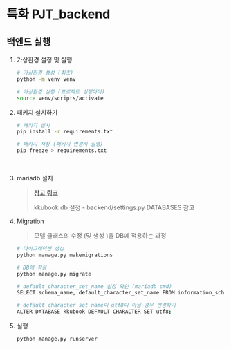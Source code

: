 # 특화 PJT_backend

## 백엔드 실행

1. 가상환경 설정 및 실행

   ```bash
   # 가상환경 생성 (최초)
   python -m venv venv

   # 가상환경 실행 (프로젝트 실행마다)
   source venv/scripts/activate
   ```

2. 패키지 설치하기

   ```bash
   # 패키지 설치
   pip install -r requirements.txt

   # 패키지 저장 (패키지 변경시 실행)
   pip freeze > requirements.txt
   ```

​

3. mariadb 설치

   > [참고 링크](https://ministar.tistory.com/4)
   >
   > kkubook db 설정 - backend/settings.py DATABASES 참고

4. Migration

   > 모델 클래스의 수정 (및 생성 )을 DB에 적용하는 과정

   ```bash
   # 마이그레이션 생성
   python manage.py makemigrations

   # DB에 적용
   python manage.py migrate

   # default_character_set_name 설정 확인 (mariadb cmd)
   SELECT schema_name, default_character_set_name FROM information_schema.schemata;

   # default_character_set_name이 utf8이 아닐 경우 변경하기
   ALTER DATABASE kkubook DEFAULT CHARACTER SET utf8;
   ```

5. 실행

   ```bash
   python manage.py runserver
   ```
